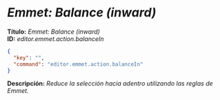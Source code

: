 <!-- Autor: Daniel Benjamin Perez Morales -->
<!-- GitHub: https://github.com/DanielBenjaminPerezMoralesDev13 -->
<!-- Gitlab: https://gitlab.com/DanielBenjaminPerezMoralesDev13 -->
<!-- Correo electrónico: danielperezdev@proton.me -->

# ***Emmet: Balance (inward)***

**Título:** *Emmet: Balance (inward)*  
**ID:** *editor.emmet.action.balanceIn*

```json
{
  "key": "",
  "command": "editor.emmet.action.balanceIn"
}
```

**Descripción:** *Reduce la selección hacia adentro utilizando las reglas de Emmet.*
